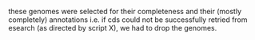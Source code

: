 these genomes were selected for their completeness and their (mostly completely)  annotations i.e. if cds could not be successfully retried from esearch (as directed by script X), we had to drop the genomes.
